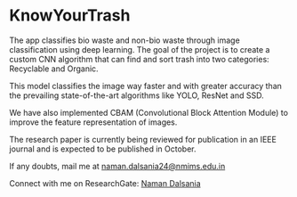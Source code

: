 # KnowYourTrash

The app classifies bio waste and non-bio waste through image classification using deep learning. The goal of the project is to create a custom CNN algorithm that can find and sort trash into two categories: Recyclable and Organic.

This model classifies the image way faster and with greater accuracy than the prevailing state-of-the-art algorithms like YOLO, ResNet and SSD.

We have also implemented CBAM (Convolutional Block Attention Module) to improve the feature representation of images.

The research paper is currently being reviewed for publication in an IEEE journal and is expected to be published in October.

If any doubts, mail me at naman.dalsania24@nmims.edu.in

Connect with me on ResearchGate: [Naman Dalsania](https://www.researchgate.net/profile/Naman-Dalsania)

